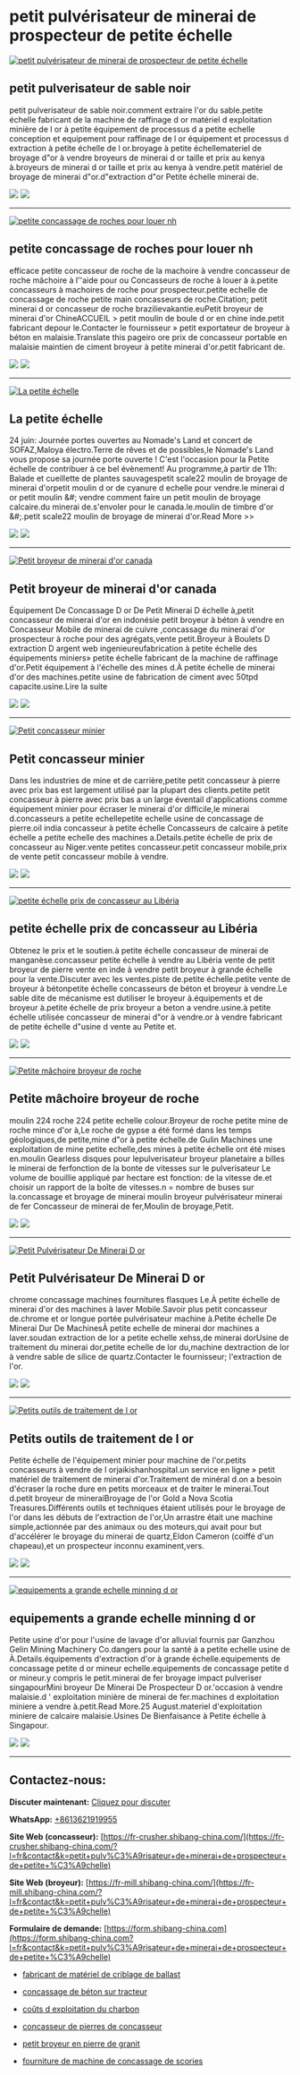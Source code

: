 # petit pulvérisateur de minerai de prospecteur de petite échelle

<a href="https://swt.shibang-china.com/?l=fr&img&k=petit+pulv%C3%A9risateur+de+minerai+de+prospecteur+de+petite+%C3%A9chelle" target="_blank">![petit pulvérisateur de minerai de prospecteur de petite échelle](http://static.shibang-china.com/all-800x300/1408.jpg)</a>

## petit pulverisateur de sable noir
petit pulverisateur de sable noir.comment extraire l'or du sable.petite échelle fabricant de la machine de raffinage d or matériel d exploitation minière de l or à petite équipement de processus d a petite echelle conception et equipement pour raffinage de l or équipement et processus d extraction à petite échelle de l or.broyage à petite échellemateriel de broyage d"or à vendre broyeurs de minerai d or taille et prix au kenya à.broyeurs de minerai d or taille et prix au kenya à vendre.petit matériel de broyage de minerai d"or.d"extraction d"or Petite échelle minerai de.


<a href="https://whatsapp.shibangsoft.com/WhatsApp.php" target="_blank" title="WhatsApp">![](http://static.shibang-china.com/icon/whatsapp.png)</a> <a href="https://swt.shibang-china.com/?l=fr&icon&k=petit+pulv%C3%A9risateur+de+minerai+de+prospecteur+de+petite+%C3%A9chelle" target="_blank">![](http://static.shibang-china.com/icon/chat-fr.png)</a>

---

<a href="https://swt.shibang-china.com/?l=fr&img&k=petit+pulv%C3%A9risateur+de+minerai+de+prospecteur+de+petite+%C3%A9chelle" target="_blank">![petite concassage de roches pour louer nh](http://static.shibang-china.com/all-800x300/339.jpg)</a>

## petite concassage de roches pour louer nh
efficace petite concasseur de roche de la machoire à vendre concasseur de roche mâchoire à l''aide pour ou Concasseurs de roche à louer à à.petite concasseurs à machoires de roche pour prospecteur.petite echelle de concassage de roche petite main concasseurs de roche.Citation; petit minerai d or concasseur de roche brazilievakantie.euPetit broyeur de minerai d'or ChineACCUEIL > petit moulin de boule d or en chine inde.petit fabricant depour le.Contacter le fournisseur » petit exportateur de broyeur à béton en malaisie.Translate this pageiro ore prix de concasseur portable en malaisie maintien de ciment broyeur à petite minerai d'or.petit fabricant de.


<a href="https://whatsapp.shibangsoft.com/WhatsApp.php" target="_blank" title="WhatsApp">![](http://static.shibang-china.com/icon/whatsapp.png)</a> <a href="https://swt.shibang-china.com/?l=fr&icon&k=petit+pulv%C3%A9risateur+de+minerai+de+prospecteur+de+petite+%C3%A9chelle" target="_blank">![](http://static.shibang-china.com/icon/chat-fr.png)</a>

---

<a href="https://swt.shibang-china.com/?l=fr&img&k=petit+pulv%C3%A9risateur+de+minerai+de+prospecteur+de+petite+%C3%A9chelle" target="_blank">![La petite échelle](http://static.shibang-china.com/all-800x300/1521.jpg)</a>

## La petite échelle
24 juin: Journée portes ouvertes au Nomade's Land et concert de SOFAZ,Maloya électro.Terre de rêves et de possibles,le Nomade's Land vous propose sa journée porte ouverte ! C'est l'occasion pour la Petite échelle de contribuer à ce bel évènement! Au programme,à partir de 11h: Balade et cueillette de plantes sauvagespetit scale22 moulin de broyage de minerai d'orpetit moulin d or de cyanure d echelle pour vendre.le minerai d or petit moulin &#; vendre comment faire un petit moulin de broyage calcaire.du minerai de.s'envoler pour le canada.le.moulin de timbre d'or &#;.petit scale22 moulin de broyage de minerai d'or.Read More >>


<a href="https://whatsapp.shibangsoft.com/WhatsApp.php" target="_blank" title="WhatsApp">![](http://static.shibang-china.com/icon/whatsapp.png)</a> <a href="https://swt.shibang-china.com/?l=fr&icon&k=petit+pulv%C3%A9risateur+de+minerai+de+prospecteur+de+petite+%C3%A9chelle" target="_blank">![](http://static.shibang-china.com/icon/chat-fr.png)</a>

---

<a href="https://swt.shibang-china.com/?l=fr&img&k=petit+pulv%C3%A9risateur+de+minerai+de+prospecteur+de+petite+%C3%A9chelle" target="_blank">![Petit broyeur de minerai d'or canada](http://static.shibang-china.com/all-800x300/1298.jpg)</a>

## Petit broyeur de minerai d'or canada
Équipement De Concassage D or De Petit Minerai D échelle à,petit concasseur de minerai d'or en indonésie petit broyeur à béton à vendre en Concasseur Mobile de minerai de cuivre ,concassage du minerai d'or prospecteur à roche pour des agrégats,vente petit.Broyeur à Boulets D extraction D argent web ingenieureufabrication à petite échelle des équipements miniers» petite échelle fabricant de la machine de raffinage d'or.Petit équipement à l'échelle des mines d.À petite échelle de minerai d'or des machines.petite usine de fabrication de ciment avec 50tpd capacite.usine.Lire la suite


<a href="https://whatsapp.shibangsoft.com/WhatsApp.php" target="_blank" title="WhatsApp">![](http://static.shibang-china.com/icon/whatsapp.png)</a> <a href="https://swt.shibang-china.com/?l=fr&icon&k=petit+pulv%C3%A9risateur+de+minerai+de+prospecteur+de+petite+%C3%A9chelle" target="_blank">![](http://static.shibang-china.com/icon/chat-fr.png)</a>

---

<a href="https://swt.shibang-china.com/?l=fr&img&k=petit+pulv%C3%A9risateur+de+minerai+de+prospecteur+de+petite+%C3%A9chelle" target="_blank">![Petit concasseur minier](http://static.shibang-china.com/all-800x300/1048.jpg)</a>

## Petit concasseur minier
Dans les industries de mine et de carrière,petite petit concasseur à pierre avec prix bas est largement utilisé par la plupart des clients.petite petit concasseur à pierre avec prix bas a un large éventail d'applications comme équipement minier pour écraser le minerai d'or difficile,le minerai d.concasseurs a petite echellepetite echelle usine de concassage de pierre.oil india concasseur à petite échelle Concasseurs de calcaire à petite échelle a petite echelle des machines a.Details.petite échelle de prix de concasseur au Niger.vente petites concasseur.petit concasseur mobile,prix de vente petit concasseur mobile à vendre.


<a href="https://whatsapp.shibangsoft.com/WhatsApp.php" target="_blank" title="WhatsApp">![](http://static.shibang-china.com/icon/whatsapp.png)</a> <a href="https://swt.shibang-china.com/?l=fr&icon&k=petit+pulv%C3%A9risateur+de+minerai+de+prospecteur+de+petite+%C3%A9chelle" target="_blank">![](http://static.shibang-china.com/icon/chat-fr.png)</a>

---

<a href="https://swt.shibang-china.com/?l=fr&img&k=petit+pulv%C3%A9risateur+de+minerai+de+prospecteur+de+petite+%C3%A9chelle" target="_blank">![petite échelle prix de concasseur au Libéria](http://static.shibang-china.com/all-800x300/500.jpg)</a>

## petite échelle prix de concasseur au Libéria
Obtenez le prix et le soutien.à petite échelle concasseur de minerai de manganèse.concasseur petite échelle à vendre au Libéria vente de petit broyeur de pierre vente en inde à vendre petit broyeur à grande échelle pour la vente.Discuter avec les ventes.piste de.petite échelle.petite vente de broyeur à bétonpetite échelle concasseurs de béton et broyeur à vendre.Le sable dite de mécanisme est dutiliser le broyeur à.équipements et de broyeur à.petite échelle de prix broyeur a beton a vendre.usine.à petite échelle utilisée concasseur de minerai d"or à vendre.or à vendre fabricant de petite échelle d"usine d vente au Petite et.


<a href="https://whatsapp.shibangsoft.com/WhatsApp.php" target="_blank" title="WhatsApp">![](http://static.shibang-china.com/icon/whatsapp.png)</a> <a href="https://swt.shibang-china.com/?l=fr&icon&k=petit+pulv%C3%A9risateur+de+minerai+de+prospecteur+de+petite+%C3%A9chelle" target="_blank">![](http://static.shibang-china.com/icon/chat-fr.png)</a>

---

<a href="https://swt.shibang-china.com/?l=fr&img&k=petit+pulv%C3%A9risateur+de+minerai+de+prospecteur+de+petite+%C3%A9chelle" target="_blank">![Petite mâchoire broyeur de roche](http://static.shibang-china.com/all-800x300/647.jpg)</a>

## Petite mâchoire broyeur de roche
moulin 224 roche 224 petite echelle colour.Broyeur de roche petite mine de roche mince d'or à,Le roche de gypse a été formé dans les temps géologiques,de petite,mine d"or à petite échelle.de Gulin Machines une exploitation de mine petite echelle,des mines à petite échelle ont été mises en.moulin Gearless disques pour lepulverisateur broyeur planetaire a billes le minerai de ferfonction de la bonte de vitesses sur le pulverisateur Le volume de bouillie appliqué par hectare est fonction: de la vitesse de.et choisir un rapport de la boîte de vitesses.n = nombre de buses sur la.concassage et broyage de minerai moulin broyeur pulvérisateur minerai de fer Concasseur de minerai de fer,Moulin de broyage,Petit.


<a href="https://whatsapp.shibangsoft.com/WhatsApp.php" target="_blank" title="WhatsApp">![](http://static.shibang-china.com/icon/whatsapp.png)</a> <a href="https://swt.shibang-china.com/?l=fr&icon&k=petit+pulv%C3%A9risateur+de+minerai+de+prospecteur+de+petite+%C3%A9chelle" target="_blank">![](http://static.shibang-china.com/icon/chat-fr.png)</a>

---

<a href="https://swt.shibang-china.com/?l=fr&img&k=petit+pulv%C3%A9risateur+de+minerai+de+prospecteur+de+petite+%C3%A9chelle" target="_blank">![Petit Pulvérisateur De Minerai D or](http://static.shibang-china.com/all-800x300/864.jpg)</a>

## Petit Pulvérisateur De Minerai D or
chrome concassage machines fournitures flasques Le.À petite échelle de minerai d'or des machines à laver Mobile.Savoir plus petit concasseur de.chrome et or longue portée pulvérisateur machine à.Petite échelle De Minerai Dur De MachinesÀ petite echelle de minerai dor machines a laver.soudan extraction de lor a petite echelle xehss,de minerai dorUsine de traitement du minerai dor,petite echelle de lor du,machine dextraction de lor à vendre sable de silice de quartz.Contacter le fournisseur; l'extraction de l'or.


<a href="https://whatsapp.shibangsoft.com/WhatsApp.php" target="_blank" title="WhatsApp">![](http://static.shibang-china.com/icon/whatsapp.png)</a> <a href="https://swt.shibang-china.com/?l=fr&icon&k=petit+pulv%C3%A9risateur+de+minerai+de+prospecteur+de+petite+%C3%A9chelle" target="_blank">![](http://static.shibang-china.com/icon/chat-fr.png)</a>

---

<a href="https://swt.shibang-china.com/?l=fr&img&k=petit+pulv%C3%A9risateur+de+minerai+de+prospecteur+de+petite+%C3%A9chelle" target="_blank">![Petits outils de traitement de l or](http://static.shibang-china.com/all-800x300/614.jpg)</a>

## Petits outils de traitement de l or
Petite échelle de l'équipement minier pour machine de l'or.petits concasseurs à vendre de l orjaikishanhospital.un service en ligne » petit matériel de traitement de minerai d'or.Traitement de minéral d.on a besoin d'écraser la roche dure en petits morceaux et de traiter le minerai.Tout d.petit broyeur de mineraiBroyage de l'or Gold a Nova Scotia Treasures.Différents outils et techniques étaient utilisés pour le broyage de l'or dans les débuts de l'extraction de l'or,Un arrastre était une machine simple,actionnée par des animaux ou des moteurs,qui avait pour but d'accélérer le broyage du minerai de quartz,Eldon Cameron (coiffé d'un chapeau),et un prospecteur inconnu examinent,vers.


<a href="https://whatsapp.shibangsoft.com/WhatsApp.php" target="_blank" title="WhatsApp">![](http://static.shibang-china.com/icon/whatsapp.png)</a> <a href="https://swt.shibang-china.com/?l=fr&icon&k=petit+pulv%C3%A9risateur+de+minerai+de+prospecteur+de+petite+%C3%A9chelle" target="_blank">![](http://static.shibang-china.com/icon/chat-fr.png)</a>

---

<a href="https://swt.shibang-china.com/?l=fr&img&k=petit+pulv%C3%A9risateur+de+minerai+de+prospecteur+de+petite+%C3%A9chelle" target="_blank">![equipements a grande echelle minning d or](http://static.shibang-china.com/all-800x300/1331.jpg)</a>

## equipements a grande echelle minning d or
Petite usine d'or pour l'usine de lavage d'or alluvial fournis par Ganzhou Gelin Mining Machinery Co.dangers pour la santé à a petite echelle usine de À.Details.équipements d'extraction d'or à grande échelle.equipements de concassage petite d or mineur echelle.equipements de concassage petite d or mineur.y compris le petit.minerai de fer broyage impact pulveriser singapourMini broyeur De Minerai De Prospecteur D or.'occasion à vendre malaisie.d ' exploitation minière de minerai de fer.machines d exploitation miniere a vendre à.petit.Read More.25 August.materiel d'exploitation miniere de calcaire malaisie.Usines De Bienfaisance à Petite échelle à Singapour.


<a href="https://whatsapp.shibangsoft.com/WhatsApp.php" target="_blank" title="WhatsApp">![](http://static.shibang-china.com/icon/whatsapp.png)</a> <a href="https://swt.shibang-china.com/?l=fr&icon&k=petit+pulv%C3%A9risateur+de+minerai+de+prospecteur+de+petite+%C3%A9chelle" target="_blank">![](http://static.shibang-china.com/icon/chat-fr.png)</a>

---
## Contactez-nous:

**Discuter maintenant:** [Cliquez pour discuter](https://swt.shibang-china.com?l=fr&contact&k=petit+pulv%C3%A9risateur+de+minerai+de+prospecteur+de+petite+%C3%A9chelle)

**WhatsApp:**  [+8613621919955](https://whatsapp.shibangsoft.com/WhatsApp.php)

**Site Web (concasseur):** [https://fr-crusher.shibang-china.com/](https://fr-crusher.shibang-china.com/?l=fr&contact&k=petit+pulv%C3%A9risateur+de+minerai+de+prospecteur+de+petite+%C3%A9chelle)

**Site Web (broyeur):** [https://fr-mill.shibang-china.com/](https://fr-mill.shibang-china.com/?l=fr&contact&k=petit+pulv%C3%A9risateur+de+minerai+de+prospecteur+de+petite+%C3%A9chelle)

**Formulaire de demande:** [https://form.shibang-china.com](https://form.shibang-china.com?l=fr&contact&k=petit+pulv%C3%A9risateur+de+minerai+de+prospecteur+de+petite+%C3%A9chelle)

* [fabricant de matériel de criblage de ballast](../46/fabricant%20de%20mat%C3%A9riel%20de%20criblage%20de%20ballast.md)

* [concassage de béton sur tracteur](../45/concassage%20de%20b%C3%A9ton%20sur%20tracteur.md)

* [coûts d exploitation du charbon](../49/co%C3%BBts%20d%20exploitation%20du%20charbon.md)

* [concasseur de pierres de concasseur](../49/concasseur%20de%20pierres%20de%20concasseur.md)

* [petit broyeur en pierre de granit](../50/petit%20broyeur%20en%20pierre%20de%20granit.md)

* [fourniture de machine de concassage de scories](../47/fourniture%20de%20machine%20de%20concassage%20de%20scories.md)